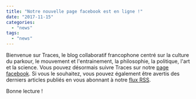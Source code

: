 ```yaml
---
title: "Notre nouvelle page facebook est en ligne !"
date: "2017-11-15"
categories: 
  - "news"
tags: 
  - "news"
---
```


Bienvenue sur Traces, le blog collaboratif francophone centré sur la culture du parkour, le mouvement et l'entrainement, la philosophie, la politique, l'art et la science. Vous pouvez désormais suivre Traces sur notre [page facebook](https://www.facebook.com/tracesblog/). Si vous le souhaitez, vous pouvez également être avertis des derniers articles publiés en vous abonnant à notre [flux RSS](http://tracesblog.net/feed/).

Bonne lecture !
